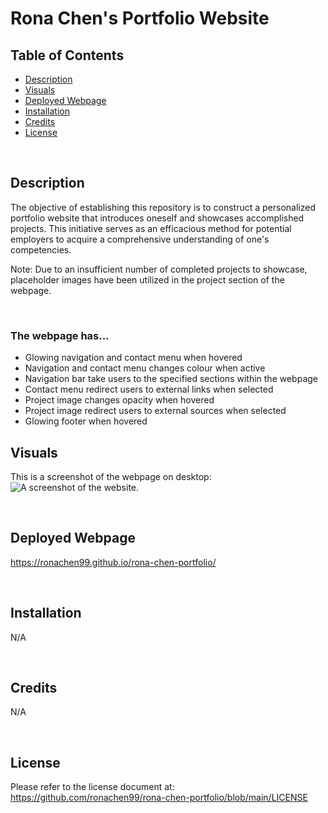 # Rona Chen's Portfolio Website

## Table of Contents

- [Description](#description)
- [Visuals](#visuals)
- [Deployed Webpage](#deployed-webpage)
- [Installation](#installation)
- [Credits](#credits)
- [License](#license)

<br>

## Description

The objective of establishing this repository is to construct a personalized portfolio website that introduces oneself and showcases accomplished projects. This initiative serves as an efficacious method for potential employers to acquire a comprehensive understanding of one's competencies.

Note: Due to an insufficient number of completed projects to showcase, placeholder images have been utilized in the project section of the webpage.

<br>

### The webpage has...
- Glowing navigation and contact menu when hovered
- Navigation and contact menu changes colour when active
- Navigation bar take users to the specified sections within the webpage
- Contact menu redirect users to external links when selected
- Project image changes opacity when hovered
- Project image redirect users to external sources when selected
- Glowing footer when hovered

## Visuals

This is a screenshot of the webpage on desktop:
![A screenshot of the website.]()

<br>

## Deployed Webpage

https://ronachen99.github.io/rona-chen-portfolio/

<br>

## Installation

N/A

<br>

## Credits

N/A

<br>

## License

Please refer to the license document at: https://github.com/ronachen99/rona-chen-portfolio/blob/main/LICENSE